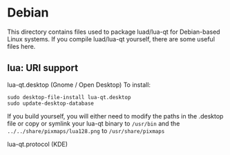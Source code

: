 
Debian
====================
This directory contains files used to package luad/lua-qt
for Debian-based Linux systems. If you compile luad/lua-qt yourself, there are some useful files here.

## lua: URI support ##


lua-qt.desktop  (Gnome / Open Desktop)
To install:

	sudo desktop-file-install lua-qt.desktop
	sudo update-desktop-database

If you build yourself, you will either need to modify the paths in
the .desktop file or copy or symlink your lua-qt binary to `/usr/bin`
and the `../../share/pixmaps/lua128.png` to `/usr/share/pixmaps`

lua-qt.protocol (KDE)

